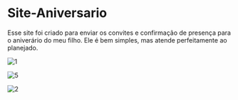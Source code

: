 # Site-Aniversario


Esse site foi criado para enviar os convites e confirmação de presença para o aniverário do meu filho. 
Ele é bem simples, mas atende perfeitamente ao planejado. 

![1](https://user-images.githubusercontent.com/89550095/169822796-df10a056-1ca8-4ebe-8b11-154a9d4535c0.jpg)


![5](https://user-images.githubusercontent.com/89550095/169822838-e12e73a0-1df6-4a90-b287-8fce0e6fdfd6.jpg)



![2](https://user-images.githubusercontent.com/89550095/169822873-8f072df0-397c-48a5-be7d-2a0c4fdafa5c.jpg)
